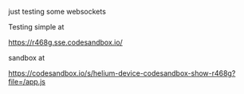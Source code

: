 just testing some websockets


Testing simple at

https://r468g.sse.codesandbox.io/


sandbox at

https://codesandbox.io/s/helium-device-codesandbox-show-r468g?file=/app.js

